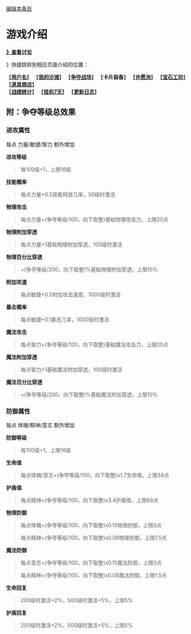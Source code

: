 [编辑本条目](https://github.com/GuguTown/Wiki/edit/main/function/卡片装备.md)
# 游戏介绍
[**》查看讨论**](#讨论)   

》快捷跳转到相应页面介绍的位置：   

【[**用户名**](首页.md)】 【[**我的沙滩**](我的沙滩.md)】 【[**争夺战场**](争夺战场.md)】 【**卡片装备**】 【[**许愿池**](许愿池.md)】 【[**宝石工坊**](宝石工坊.md)】 【[**道具商店**](../shop.md)】   
【[**战绩统计**](战绩统计.md)】 【[**挂机7天**](挂机7天.md)】 【[**更新日志**](更新日志.md)】  

## 附：争夺等级总效果

### 进攻属性
每点 力量/敏捷/智力 额外增加

**进攻等级**  
> 每100级+1，上限16级

**技能概率**  
> 每点力量+0.5技能释放几率，50级时激活

**物理攻击**  
> 每点力量+(争夺等级/100，向下取整)基础物理攻击力，上限20点

**物理附加穿透**  
> 每点力量+1基础物理附加穿透，100级时激活

**物理百分比穿透**  
> +(争夺等级/200，向下取整)%基础物理附加穿透，上限10%

**附加攻速**  
> 每点敏捷+0.5附加攻击速度，1000级时激活

**暴击概率**  
> 每点敏捷+0.1暴击几率，1000级时激活

**魔法攻击**  
> 每点智力+(争夺等级/100，向下取整)基础魔法攻击力，上限20点

**魔法附加穿透**  
> 每点智力+1基础魔法附加穿透，100级时激活

**魔法百分比穿透**  
> +(争夺等级/200，向下取整)%基础魔法附加穿透，上限10%

### 防御属性
每点 体魄/精神/意志 额外增加

**防御等级**  
> 每100级+1，上限16级

**生命值**  
> 每点体魄/意志+(争夺等级/100，向下取整)x1.7生命值，上限34点

**护盾值**  
> 每点精神+(争夺等级/100，向下取整)x3.4护盾值，上限68点

**物理防御**  
> 每点体魄+(争夺等级/100，向下取整)x0.15物理防御，上限3点

> 每点精神+(争夺等级/100，向下取整)x0.08物理防御，上限1.5点

**魔法防御**  
> 每点意志+(争夺等级/100，向下取整)x0.15魔法防御，上限3点

> 每点精神+(争夺等级/100，向下取整)x0.08魔法防御，上限1.5点

**生命回复**  
> 200级时激活+2%，500级时激活+5%，上限5%

**护盾回复**  
> 200级时激活+2%，500级时激活+5%，上限5%


<link rel="dns-prefetch" href="http://cdn.mathjax.org">
<script type="text/javascript" async src="https://cdn.bootcss.com/mathjax/2.7.0/MathJax.js?config=TeX-AMS-MML_HTMLorMML"></script>
<script type="text/javascript" async src="https://cdnjs.cloudflare.com/ajax/libs/mathjax/2.7.0/MathJax.js?config=TeX-AMS-MML_HTMLorMML"></script>
<script type="text/x-mathjax-config">MathJax.Hub.Config({ tex2jax: {inlineMath: [['$','$']]} });</script>

